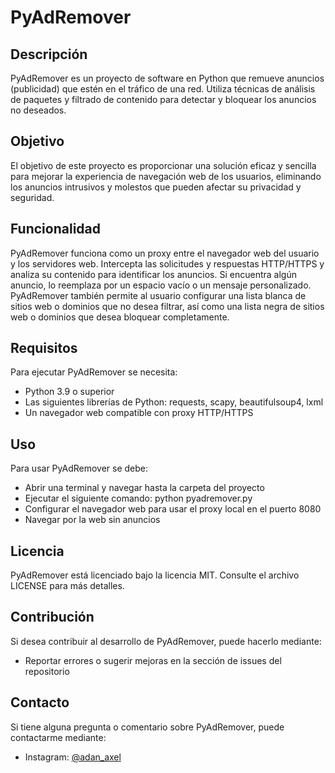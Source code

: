 # PyAdRemover

## Descripción
PyAdRemover es un proyecto de software en Python que remueve anuncios (publicidad) que estén en el tráfico de una red. Utiliza técnicas de análisis de paquetes y filtrado de contenido para detectar y bloquear los anuncios no deseados.

## Objetivo
El objetivo de este proyecto es proporcionar una solución eficaz y sencilla para mejorar la experiencia de navegación web de los usuarios, eliminando los anuncios intrusivos y molestos que pueden afectar su privacidad y seguridad.

## Funcionalidad
PyAdRemover funciona como un proxy entre el navegador web del usuario y los servidores web. Intercepta las solicitudes y respuestas HTTP/HTTPS y analiza su contenido para identificar los anuncios. Si encuentra algún anuncio, lo reemplaza por un espacio vacío o un mensaje personalizado. PyAdRemover también permite al usuario configurar una lista blanca de sitios web o dominios que no desea filtrar, así como una lista negra de sitios web o dominios que desea bloquear completamente.

## Requisitos
Para ejecutar PyAdRemover se necesita:

- Python 3.9 o superior
- Las siguientes librerías de Python: requests, scapy, beautifulsoup4, lxml
- Un navegador web compatible con proxy HTTP/HTTPS

## Uso
Para usar PyAdRemover se debe:

- Abrir una terminal y navegar hasta la carpeta del proyecto
- Ejecutar el siguiente comando: python pyadremover.py
- Configurar el navegador web para usar el proxy local en el puerto 8080
- Navegar por la web sin anuncios

## Licencia
PyAdRemover está licenciado bajo la licencia MIT. Consulte el archivo LICENSE para más detalles.

## Contribución
Si desea contribuir al desarrollo de PyAdRemover, puede hacerlo mediante:

- Reportar errores o sugerir mejoras en la sección de issues del repositorio

## Contacto
Si tiene alguna pregunta o comentario sobre PyAdRemover, puede contactarme mediante:

- Instagram: [@adan_axel](https://www.instagram.com/adan_axel)
